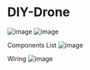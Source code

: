 # DIY-Drone
![image](https://user-images.githubusercontent.com/96852353/225817251-c46a4b88-5351-4e2e-9799-51db485bc5cd.png)
![image](https://user-images.githubusercontent.com/96852353/225817263-54bd1308-d8a9-4191-8f72-6b103589fafe.png)

Components List
![image](https://user-images.githubusercontent.com/96852353/225817342-0a2ed584-c659-4e3d-92d1-da001898de0b.png)

Wiring
![image](https://user-images.githubusercontent.com/96852353/225817219-0cd94b04-ac11-4f54-95e5-b619419dfcda.png)



